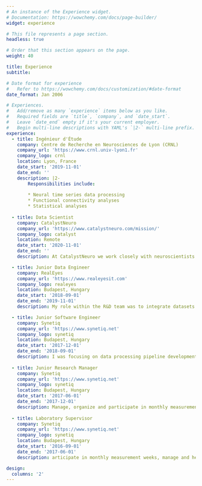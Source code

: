 ```yaml
---
# An instance of the Experience widget.
# Documentation: https://wowchemy.com/docs/page-builder/
widget: experience

# This file represents a page section.
headless: true

# Order that this section appears on the page.
weight: 40

title: Experience
subtitle:

# Date format for experience
#   Refer to https://wowchemy.com/docs/customization/#date-format
date_format: Jan 2006

# Experiences.
#   Add/remove as many `experience` items below as you like.
#   Required fields are `title`, `company`, and `date_start`.
#   Leave `date_end` empty if it's your current employer.
#   Begin multi-line descriptions with YAML's `|2-` multi-line prefix.
experience:
  - title: Ingénieur d'Étude
    company: Centre de Recherche en Neurosciences de Lyon (CRNL)
    company_url: 'https://www.crnl.univ-lyon1.fr'
    company_logo: crnl
    location: Lyon, France
    date_start: '2019-11-01'
    date_end: ''
    description: |2-
        Responsibilities include:
        
        * Neural time series data processing
        * Functional connectivity analyses
        * Statistical analyses
        
  - title: Data Scientist
    company: CatalystNeuro
    company_url: 'https://www.catalystneuro.com/mission/'
    company_logo: catalyst
    location: Remote
    date_start: '2020-11-01'
    date_end: ''
    description: At CatalystNeuro we work closely with neuroscientists to help them standardize the way they are storing, processing, and visualizing their data. We use state-of-the-art tools to ensure that neuroscience is accessible and shared across the international community.

  - title: Junior Data Engineer
    company: RealEyes
    company_url: 'https://www.realeyesit.com'
    company_logo: realeyes
    location: Budapest, Hungary
    date_start: '2018-09-01'
    date_end: '2019-11-01'
    description: My role within the R&D team was to integrate datasets into our databases and improving our data visualization tool. I collaborated with other teams to build a scalable storage system on AWS.

  - title: Junior Software Engineer
    company: Synetiq
    company_url: 'https://www.synetiq.net'
    company_logo: synetiq
    location: Budapest, Hungary
    date_start: '2017-12-01'
    date_end: '2018-09-01'
    description: I was focusing on data processing pipeline development and testing in Python. For an independent research project, I learnt how to cluster emotional responses to find groups of people with similar response profiles.
    
  - title: Junior Research Manager
    company: Synetiq
    company_url: 'https://www.synetiq.net'
    company_logo: synetiq
    location: Budapest, Hungary
    date_start: '2017-06-01'
    date_end: '2017-12-01'
    description: Manage, organize and participate in monthly measurement weeks, supervise and train research assistants.
    
  - title: Laboratory Supervisor
    company: Synetiq
    company_url: 'https://www.synetiq.net'
    company_logo: synetiq
    location: Budapest, Hungary
    date_start: '2016-09-01'
    date_end: '2017-06-01'
    description: articipate in monthly measurement weeks, manage and help out research assistants with applying biometric sensors.

design:
  columns: '2'
---
```

